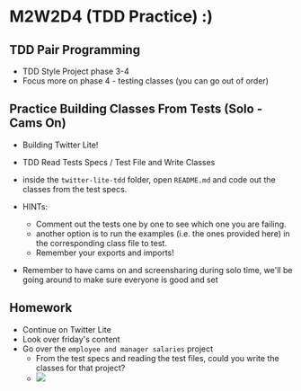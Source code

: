 # M2W2D4 (TDD Practice) :)

## TDD Pair Programming
- TDD Style Project phase 3-4
- Focus more on phase 4 - testing classes (you can go out of order)


## Practice Building Classes From Tests (Solo - Cams On)
- Building Twitter Lite!
- TDD Read Tests Specs / Test File and Write Classes

- inside the `twitter-lite-tdd` folder, open `README.md` and code out the classes from the test specs.

- HINTs:
  - Comment out the tests one by one to see which one you are failing.
  - another option is to run the examples (i.e. the ones provided here) in the corresponding class file to test.
  - Remember your exports and imports!

- Remember to have cams on and screensharing during solo time, we'll be going around to make sure everyone is good and set

## Homework
- Continue on Twitter Lite
- Look over friday's content
- Go over the `employee and manager salaries` project
  - From the test specs and reading the test files, could you write the classes for that project?
  - ![](https://i.imgur.com/IV03ER9.png)
